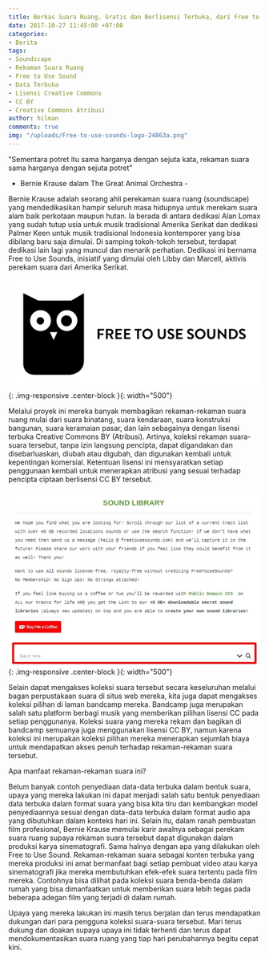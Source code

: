 ```yaml
---
title: Berkas Suara Ruang, Gratis dan Berlisensi Terbuka, dari Free to Use Sounds!
date: 2017-10-27 11:45:00 +07:00
categories:
- Berita
tags:
- Soundscape
- Rekaman Suara Ruang
- Free to Use Sound
- Data Terbuka
- Lisensi Creative Commons
- CC BY
- Creative Commons Atribusi
author: hilman
comments: true
img: "/uploads/Free-to-use-sounds-logo-24863a.png"
---
```


"Sementara potret itu sama harganya dengan sejuta kata, rekaman suara sama harganya dengan sejuta potret"
- Bernie Krause dalam The Great Animal Orchestra -

Bernie Krause adalah seorang ahli perekaman suara ruang (soundscape) yang mendedikasikan hampir seluruh masa hidupnya untuk merekam suara alam baik perkotaan maupun hutan. Ia berada di antara dedikasi Alan Lomax yang sudah tutup usia untuk musik tradisional Amerika Serikat dan dedikasi Palmer Keen untuk musik tradisional Indonesia kontemporer yang bisa dibilang baru saja dimulai. Di samping tokoh-tokoh tersebut, terdapat dedikasi lain lagi yang muncul dan menarik perhatian. Dedikasi ini bernama Free to Use Sounds, inisiatif yang dimulai oleh Libby dan Marcell, aktivis perekam suara dari Amerika Serikat.

![Free-to-use-sounds-logo-24863a.png](/uploads/Free-to-use-sounds-logo-24863a.png){: .img-responsive .center-block }{: width="500"}

Melalui proyek ini mereka banyak membagikan rekaman-rekaman suara ruang mulai dari suara binatang, suara kendaraan, suara konstruksi bangunan, suara keramaian pasar, dan lain sebagainya dengan lisensi terbuka Creative Commons BY (Atribusi). Artinya, koleksi rekaman suara-suara tersebut, tanpa izin langsung pencipta, dapat digandakan dan disebarluaskan, diubah atau digubah, dan digunakan kembali untuk kepentingan komersial. Ketentuan lisensi ini mensyaratkan setiap penggunaan kembali untuk menerapkan atribusi yang sesuai terhadap pencipta ciptaan berlisensi CC BY tersebut. 

![1-3276f1.jpg](/uploads/1-3276f1.jpg){: .img-responsive .center-block }{: width="500"}

Selain dapat mengakses koleksi suara tersebut secara keseluruhan melalui bagan perpustakaan suara di situs web mereka, kita juga dapat mengakses koleksi pilihan di laman bandcamp mereka. Bandcamp juga merupakan salah satu platform berbagi musik yang memberikan pilihan lisensi CC pada setiap penggunanya. Koleksi suara yang mereka rekam dan bagikan di bandcamp semuanya juga menggunakan lisensi CC BY, namun karena koleksi ini merupakan koleksi pilihan mereka menerapkan sejumlah biaya untuk mendapatkan akses penuh terhadap rekaman-rekaman suara tersebut. 

Apa manfaat rekaman-rekaman suara ini?

Belum banyak contoh penyediaan data-data terbuka dalam bentuk suara, upaya yang mereka lakukan ini dapat menjadi salah satu bentuk penyediaan data terbuka dalam format suara yang bisa kita tiru dan kembangkan model penyediaannya sesuai dengan data-data terbuka dalam format audio apa yang dibutuhkan dalam konteks hari ini. Selain itu, dalam ranah pembuatan film profesional, Bernie Krause memulai karir awalnya sebagai perekam suara ruang supaya rekaman suara tersebut dapat digunakan dalam produksi karya sinematografi. Sama halnya dengan apa yang dilakukan oleh Free to Use Sound. Rekaman-rekaman suara sebagai konten terbuka yang mereka produksi ini amat bermanfaat bagi setiap pembuat video atau karya sinematografi jika mereka membutuhkan efek-efek suara tertentu pada film mereka. Contohnya bisa dilihat pada koleksi suara benda-benda dalam rumah yang bisa dimanfaatkan untuk memberikan suara lebih tegas pada beberapa adegan film yang terjadi di dalam rumah. 

Upaya yang mereka lakukan ini masih terus berjalan dan terus mendapatkan dukungan dari para pengguna koleksi suara-suara tersebut. Mari terus dukung dan doakan supaya upaya ini tidak terhenti dan terus dapat mendokumentasikan suara ruang yang tiap hari perubahannya begitu cepat kini.